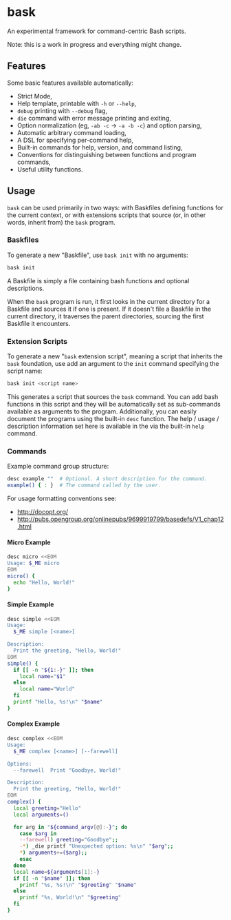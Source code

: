 # bask

An experimental framework for command-centric Bash scripts.

Note: this is a work in progress and everything might change.

## Features

Some basic features available automatically:

- Strict Mode,
- Help template, printable with `-h` or `--help`,
- `debug` printing with `--debug` flag,
- `die` command with error message printing and exiting,
- Option normalization (eg, `-ab -c` -> `-a -b -c`) and option parsing,
- Automatic arbitrary command loading,
- A DSL for specifying per-command help,
- Built-in commands for help, version, and command listing,
- Conventions for distinguishing between functions and program commands,
- Useful utility functions.

## Usage

`bask` can be used primarily in two ways: with Baskfiles defining
functions for the current context, or with extensions scripts that
source (or, in other words, inherit from) the `bask` program.

### Baskfiles

To generate a new "Baskfile", use `bask init` with no arguments:

```bash
bask init
```

A Baskfile is simply a file containing bash functions and optional
descriptions.

When the `bask` program is run, it first looks in the
current directory for a Baskfile and sources it if one is present. If it
doesn't file a Baskfile in the current directory, it traverses the
parent directories, sourcing the first Baskfile it encounters.

### Extension Scripts

To generate a new "`bask` extension script", meaning a script that
inherits the `bask` foundation, use add an argument to the `init`
command specifying the script name:

```bash
bask init <script name>
```

This generates a script that sources the `bask` command. You can add
bash functions in this script and they will be automatically set as
sub-commands available as arguments to the program. Additionally, you
can easily document the programs using the built-in `desc` function. The
help / usage / description information set here is available in the via
the built-in `help` command.

### Commands

Example command group structure:

```bash
desc example ""  # Optional. A short description for the command.
example() { : }  # The command called by the user.
```

For usage formatting conventions see:
- http://docopt.org/
- http://pubs.opengroup.org/onlinepubs/9699919799/basedefs/V1_chap12.html

#### Micro Example

```bash
desc micro <<EOM
Usage: $_ME micro
EOM
micro() {
  echo "Hello, World!"
}
```

#### Simple Example

```bash
desc simple <<EOM
Usage:
  $_ME simple [<name>]

Description:
  Print the greeting, "Hello, World!"
EOM
simple() {
  if [[ -n "${1:-}" ]]; then
    local name="$1"
  else
    local name="World"
  fi
  printf "Hello, %s!\n" "$name"
}
```

#### Complex Example

```bash
desc complex <<EOM
Usage:
  $_ME complex [<name>] [--farewell]

Options:
  --farewell  Print "Goodbye, World!"

Description:
  Print the greeting, "Hello, World!"
EOM
complex() {
  local greeting="Hello"
  local arguments=()

  for arg in "${command_argv[@]:-}"; do
    case $arg in
    --farewell) greeting="Goodbye";;
    -*) _die printf "Unexpected option: %s\n" "$arg";;
    *) arguments+=($arg);;
    esac
  done
  local name=${arguments[1]:-}
  if [[ -n "$name" ]]; then
    printf "%s, %s!\n" "$greeting" "$name"
  else
    printf "%s, World!\n" "$greeting"
  fi
}
```
